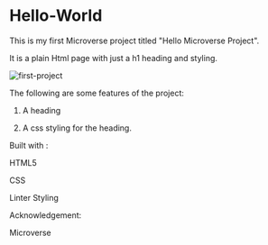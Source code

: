 # Hello-World

This is my first Microverse project titled "Hello Microverse Project".

It is a plain Html page with just a h1 heading and styling.

![first-project](https://user-images.githubusercontent.com/74814780/129541201-a45ef7c7-c467-45e1-bd24-e04f0cd94007.png)

The following are some features of the project:

1. A heading

2. A css styling for the heading.

Built with :

HTML5

CSS

Linter Styling

Acknowledgement:

Microverse
